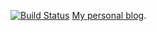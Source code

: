 [![Build Status](https://travis-ci.org/gtpedrosa/gtpedrosa.github.io.svg?branch=master)](https://travis-ci.org/gtpedrosa/gtpedrosa.github.io)
[My personal blog](http://gtpedrosa.github.io/).
